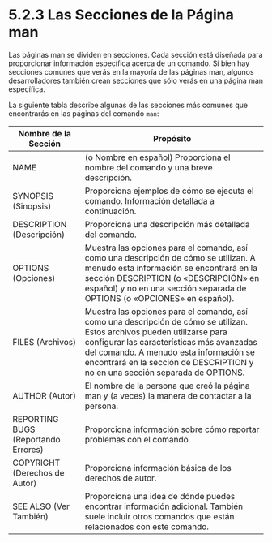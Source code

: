 # 5.2.3 Las Secciones de la Página man
Las páginas man se dividen en secciones. Cada sección está diseñada para proporcionar información específica acerca de un comando. Si bien hay secciones comunes que verás en la mayoría de las páginas man, algunos desarrolladores también crean secciones que sólo verás en una página man específica.

La siguiente tabla describe algunas de las secciones más comunes que encontrarás en las páginas del comando `man`:

Nombre de la Sección |	Propósito
------------------------------ | -----------------
NAME | (o Nombre en español)	Proporciona el nombre del comando y una breve descripción.
SYNOPSIS (Sinopsis)	 | Proporciona ejemplos de cómo se ejecuta el comando. Información detallada a continuación.
DESCRIPTION (Descripción) |	Proporciona una descripción más detallada del comando.
OPTIONS (Opciones) |	Muestra las opciones para el comando, así como una descripción de cómo se utilizan. A menudo esta información se encontrará en la sección DESCRIPTION (o «DESCRIPCIÓN» en español) y no en una sección separada de OPTIONS (o «OPCIONES» en español).
FILES (Archivos) |	Muestra las opciones para el comando, así como una descripción de cómo se utilizan. Estos archivos pueden utilizarse para configurar las características más avanzadas del comando. A menudo esta información se encontrará en la sección de DESCRIPTION y no en una sección separada de OPTIONS.
AUTHOR (Autor) |	El nombre de la persona que creó la página man y (a veces) la manera de contactar a la persona.
REPORTING BUGS (Reportando Errores)	 | Proporciona información sobre cómo reportar problemas con el comando.
COPYRIGHT (Derechos de Autor) |	Proporciona información básica de los derechos de autor.
SEE ALSO (Ver También) |	Proporciona una idea de dónde puedes encontrar información adicional. También suele incluir otros comandos que están relacionados con este comando.